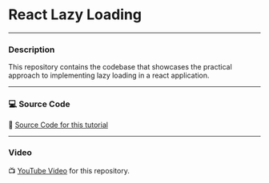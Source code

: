 # React Lazy Loading

---

### Description

This repository contains the codebase that showcases the practical approach to implementing lazy loading in a react application.

---

### 💻 Source Code

🔗 [Source Code for this tutorial](https://github.com/kizito917/react-lazy-load)

---

### Video

📺 [YouTube Video](https://youtu.be/5-9vvTuNPTc?si=0oXU9xGbhjdA34aR) for this repository.